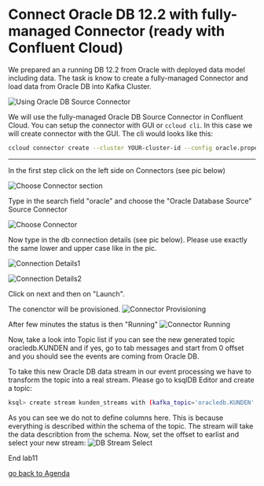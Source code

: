 # Connect Oracle DB 12.2 with fully-managed Connector (ready with Confluent Cloud)
We prepared an a running DB 12.2 from Oracle with deployed data model including data.
The task is know to create a fully-managed Connector and load data from Oracle DB into Kafka Cluster.

![Using Oracle DB Source Connector](img/db-source-connector-flow.jpg)

We will use the fully-managed Oracle DB Source Connector in Confluent Cloud.
You can setup the connector with GUI or `ccloud cli`.
In this case we will create connector with the GUI.
The cli would looks like this: 
```bash
ccloud connector create --cluster YOUR-cluster-id --config oracle.properties
```
-----
In the first step click on the left side on Connectors (see pic below)

![Choose Connector section](img/choose-conn.png)

Type in the search field "oracle" and choose the "Oracle Database Source" Source Connector

![Choose Connector](img/oracle-db-conn.png)

Now type in the db connection details (see pic below). Please use exactly the same lower and upper case like in the pic.

![Connection Details1](img/conn-prop-new.png)

![Connection Details2](img/conn-prop2.png)

Click on next and then on "Launch".


The conenctor will be provisioned.
![Connector Provisioning](img/conn-provisioning.png)

After few minutes the status is then "Running"
![Connector Running](img/conn-running.png)

Now, take a look into Topic list if you can see the new generated topic oracledb.KUNDEN and if yes, go to tab messages and start from 0 offset and you should see the events are coming from Oracle DB.

To take this new Oracle DB data stream in our event processing we have to transform the topic into a real stream. Please go to ksqlDB Editor and create a topic:
```bash
ksql> create stream kunden_streams with (kafka_topic='oracledb.KUNDEN', value_format='avro');
```                                    
As you can see we do not to define columns here. This is because everything is described within the schema of the topic. The stream will take the data describtion from the schema.
Now, set the offset to earlist and select your new stream:
![DB Stream Select ](img/db-stream-select.png)

End lab11

[go back to Agenda](https://github.com/ora0600/confluent-ksqldb-hands-on-workshop/blob/master/README.md#hands-on-agenda-and-labs)

